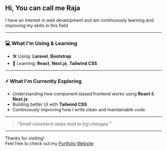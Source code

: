 ## Hi, You can call me **Raja**

I have an interest in web development and am continuously learning and improving my skills in this field

---

### 💻 What I'm Using & Learning

- 🛠️ Using: **Laravel**, **Bootstrap**
- 🚧 Learning: **React**, **Next.js**, **Tailwind CSS**

---

### ⚡ What I'm Currently Exploring

- Understanding how component-based frontend works using **React** & **Next.js**
- Building better UI with **Tailwind CSS**
- Continuously improving how I write clean and maintainable code

---

> _“Small consistent steps lead to big changes.”_

---

Thanks for visiting!  
Feel free to check out my <a href="https://yudaraja.github.io/" target="_blank">Portfolio Website</a>
